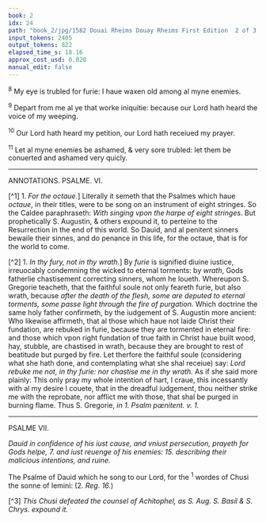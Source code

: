 ```yaml
---
book: 2
idx: 24
path: "book_2/jpg/1582 Douai Rheims Douay Rheims First Edition  2 of 3 1610 Old Testament.pdf-24.jpg"
input_tokens: 2405
output_tokens: 822
elapsed_time_s: 18.16
approx_cost_usd: 0.020
manual_edit: false
---
```

<sup>8</sup> My eye is trubled for furie: I haue waxen old among al myne enemies.

<sup>9</sup> Depart from me al ye that worke iniquitie: because our Lord hath heard the voice of my weeping.

<sup>10</sup> Our Lord hath heard my petition, our Lord hath receiued my prayer.

<sup>11</sup> Let al myne enemies be ashamed, & very sore trubled: let them be conuerted and ashamed very quicly.

---

ANNOTATIONS. PSALME. VI.

[^1] 1. *For the octaue.*] Literally it semeth that the Psalmes which haue *octaue*, in their titles, were to be song on an instrument of eight stringes. So the Caldee paraphraseth: *With singing vpon the harpe of eight stringes*. But prophetically S. Augustin, & others expound it, to perteine to the Resurrection in the end of this world. So Dauid, and al penitent sinners bewaile their sinnes, and do penance in this life, for the octaue, that is for the world to come.

[^2] 1. *In thy fury, not in thy wrath.*] By *furie* is signified diuine iustice, irreuocably condemning the wicked to eternal torments: by *wrath*, Gods fatherlie chastisement correcting sinners, whom he loueth. Whereupon S. Gregorie teacheth, that the faithful soule not only feareth furie, but also wrath, because *after the death of the flesh, some are deputed to eternal torments, some passe light through the fire of purgation.* Which doctrine the same holy father confirmeth, by the iudgement of S. Augustin more ancient: Who likewise affirmeth, that al those which haue not laide Christ their fundation, are rebuked in furie, because they are tormented in eternal fire: and those which vpon right fundation of true faith in Christ haue built wood, hay, stubble, are chastised in wrath, because they are brought to rest of beatitude but purged by fire. Let therfore the faithful soule (considering what she hath done, and contemplating what she shal receiue) say: *Lord rebuke me not, in thy furie: nor chastise me in thy wrath.* As if she said more plainly: This only pray my whole intention of hart, I craue, this incessantly with al my desire I couete, that in the dreadful iudgement, thou neither strike me with the reprobate, nor afflict me with those, that shal be purged in burning flame. Thus S. Gregorie, *in 1. Psalm pœnitent. v. 1.*

---

PSALME VII.

*Dauid in confidence of his iust cause, and vniust persecution, prayeth for Gods helpe, 7. and iust reuenge of his enemies: 15. describing their malicious intentions, and ruine.*

The Psalme of Dauid which he song to our Lord, for the <sup>1</sup> wordes of Chusi the sonne of Iemini: (2. *Reg. 16.*)

[^3] *This Chusi defeated the counsel of Achitophel, as S. Aug. S. Basil & S. Chrys. expound it.*